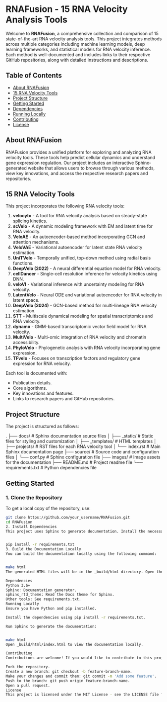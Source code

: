 # RNAFusion - 15 RNA Velocity Analysis Tools

Welcome to **RNAFusion**, a comprehensive collection and comparison of 15 state-of-the-art RNA velocity analysis tools. This project integrates methods across multiple categories including machine learning models, deep learning frameworks, and statistical models for RNA velocity inference. Each method is well-documented and includes links to their respective GitHub repositories, along with detailed instructions and descriptions.

## Table of Contents
- [About RNAFusion](#about-rnafusion)
- [15 RNA Velocity Tools](#15-rna-velocity-tools)
- [Project Structure](#project-structure)
- [Getting Started](#getting-started)
- [Dependencies](#dependencies)
- [Running Locally](#running-locally)
- [Contributing](#contributing)
- [License](#license)

## About RNAFusion

RNAFusion provides a unified platform for exploring and analyzing RNA velocity tools. These tools help predict cellular dynamics and understand gene expression regulation. Our project includes an interactive Sphinx-generated website that allows users to browse through various methods, view key innovations, and access the respective research papers and repositories.

## 15 RNA Velocity Tools

This project incorporates the following RNA velocity tools:

1. **velocyto** - A tool for RNA velocity analysis based on steady-state splicing kinetics.
2. **scVelo** - A dynamic modeling framework with EM and latent time for RNA velocity.
3. **VeloAE** - An autoencoder-based method incorporating GCN and attention mechanisms.
4. **VeloVAE** - Variational autoencoder for latent state RNA velocity estimation.
5. **UniTVelo** - Temporally unified, top-down method using radial basis functions.
6. **DeepVelo (2022)** - A neural differential equation model for RNA velocity.
7. **cellDancer** - Single-cell resolution inference for velocity kinetics using DNN.
8. **veloVI** - Variational inference with uncertainty modeling for RNA velocity.
9. **LatentVelo** - Neural ODE and variational autoencoder for RNA velocity in latent space.
10. **DeepVelo (2024)** - GCN-based method for multi-lineage RNA velocity estimation.
11. **STT** - Multiscale dynamical modeling for spatial transcriptomics and RNA velocity.
12. **dynamo** - GMM-based transcriptomic vector field model for RNA velocity.
13. **MultiVelo** - Multi-omic integration of RNA velocity and chromatin accessibility.
14. **PhyloVelo** - Phylogenetic analysis with RNA velocity incorporating gene expression.
15. **TFvelo** - Focuses on transcription factors and regulatory gene expression for RNA velocity.

Each tool is documented with:
- Publication details.
- Core algorithms.
- Key innovations and features.
- Links to research papers and GitHub repositories.

## Project Structure

The project is structured as follows:

. ├── docs/ # Sphinx documentation source files │ ├── _static/ # Static files for styling and customization │ ├── _templates/ # HTML templates │ ├── projects/ # RST files for each RNA velocity tool │ └── index.rst # Main Sphinx documentation page ├── source/ # Source code and configuration files │ └── conf.py # Sphinx configuration file ├── images/ # Image assets for the documentation ├── README.md # Project readme file └── requirements.txt # Python dependencies file



## Getting Started

### 1. Clone the Repository

To get a local copy of the repository, use:

```bash
git clone https://github.com/your_username/RNAFusion.git
cd RNAFusion
2. Install Dependencies
This project uses Sphinx to generate documentation. Install the necessary dependencies using:


pip install -r requirements.txt
3. Build the Documentation Locally
You can build the documentation locally using the following command:


make html
The generated HTML files will be in the _build/html directory. Open the index.html file in a browser to view the project documentation.

Dependencies
Python 3.6+
Sphinx: Documentation generator.
sphinx_rtd_theme: Read the Docs theme for Sphinx.
Other tools: See requirements.txt.
Running Locally
Ensure you have Python and pip installed.

Install the dependencies using pip install -r requirements.txt.

Run Sphinx to generate the documentation:


make html
Open _build/html/index.html to view the documentation locally.

Contributing
Contributions are welcome! If you would like to contribute to this project, please follow these steps:

Fork the repository.
Create a new branch: git checkout -b feature-branch-name.
Make your changes and commit them: git commit -m 'Add some feature'.
Push to the branch: git push origin feature-branch-name.
Open a pull request.
License
This project is licensed under the MIT License - see the LICENSE file for details.




